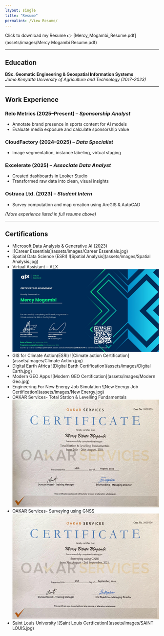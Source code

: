 ```yaml
---
layout: single
title: "Resume"
permalink: /View Resume/
---
```


Click to download my Resume 👉 [Mercy_Mogambi_Resume.pdf](assets/images/Mercy Mogambi Resume.pdf)

---

## Education

**BSc. Geomatic Engineering & Geospatial Information Systems**  
*Jomo Kenyatta University of Agriculture and Technology (2017–2023)*

---

## Work Experience

### Relo Metrics (2025–Present) – *Sponsorship Analyst*
- Annotate brand presence in sports content for AI models
- Evaluate media exposure and calculate sponsorship value

### CloudFactory (2024–2025) – *Data Specialist*
- Image segmentation, instance labeling, virtual staging

### Excelerate (2025) – *Associate Data Analyst*
- Created dashboards in Looker Studio
- Transformed raw data into clean, visual insights

### Ostraca Ltd. (2023) – *Student Intern*
- Survey computation and map creation using ArcGIS & AutoCAD

*(More experience listed in full resume above)*

---

## Certifications

- Microsoft Data Analysis & Generative AI (2023)
- ![Career Essentials](assets/images/Career Essentials.jpg)
- Spatial Data Science (ESRI)
  ![Spatial Analysis](assets/images/Spatial Analysis.jpg) 
- Virtual Assistant – ALX
  ![ALX Certification](assets/images/ALX.jpg)
- GIS for Climate Action(ESRI)
  ![Climate action Certification](assets/images/Climate Action.jpg)
- Digital Earth Africa
  ![Digital Earth Certification](assets/images/Digital Earth.jpg)
- Modern GEO Apps
  ![Modern GEO Certification](assets/images/Modern Geo.jpg)
- Engineering For New Energy Job Simulation
  ![New Energy Job Certification](assets/images/New Energy.jpg)
- OAKAR Services- Total Station & Levelling Fundamentals
  ![OAKAR Certification](assets/images/OAKAR.jpg)
- OAKAR Services- Surveying using GNSS
  ![OAKAR Certification](assets/images/OAKAR2.jpg)
- Saint Louis University
  ![Saint Louis Certfication](assets/images/SAINT LOUIS.jpg) 

